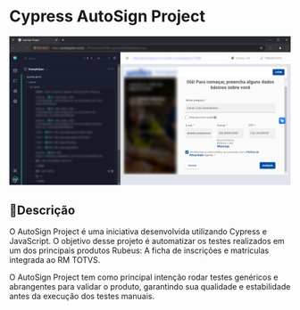 # Cypress AutoSign Project

<img src="cypress/assets/image_1.png">

## 📃Descrição
O AutoSign Project é uma iniciativa desenvolvida utilizando Cypress e JavaScript. O objetivo desse projeto é automatizar os testes realizados em um dos principais produtos Rubeus: A ficha de inscrições e matrículas integrada ao RM TOTVS.

O AutoSign Project tem como principal intenção rodar testes genéricos e abrangentes para validar o produto, garantindo sua qualidade e estabilidade antes da execução dos testes manuais.